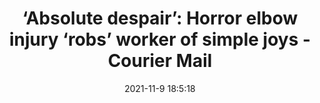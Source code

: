 ---
"title": "‘Absolute despair’: Horror elbow injury ‘robs’ worker of simple joys - Courier Mail"
"date": "2021-11-9 18:5:18"
"feed_name": "GOOGLENEWSMINING"
"feed_website": "https://news.google.com/search?q=mining%2Bincident&hl=en-US&gl=US&ceid=US:en"
"feed_rss": "https://news.google.com/rss/search?q=mining%2Bincident&hl=en-US&gl=US&ceid=US:en"
"link": "https://www.couriermail.com.au/news/queensland/central-queensland/aaron-phillip-careyschofield-sues-hays-civeo-for-elbow-injury-at-dysart-mining-camp/news-story/e1649a532dcf907d5dcd9f389553a2c1"
"source": "{'href': 'https://www.couriermail.com.au', 'title': 'Courier Mail'}"
"file": "_posts/2021-1-1-9d18962cd90ae0943ee934eef510841b5419104c.md"
"accident": "0"
"drilling": "1"
"dead": "0"
"injured": "0"
"arrested": "0"
"place": "unknown place"
"where": "unknown site"
"causes": "unknown"
"place_uri": "unknown place"
---